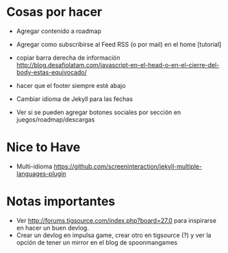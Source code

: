 # Cosas por hacer

* Agregar contenido a roadmap
* Agregar como subscribirse al Feed RSS (o por mail) en el home [tutorial]

* copiar barra derecha de información http://blog.desafiolatam.com/javascript-en-el-head-o-en-el-cierre-del-body-estas-equivocado/
* hacer que el footer siempre esté abajo
* Cambiar idioma de Jekyll para las fechas

* Ver si se pueden agregar botones sociales por sección en juegos/roadmap/descargas

# Nice to Have

* Multi-idioma https://github.com/screeninteraction/jekyll-multiple-languages-plugin

# Notas importantes

* Ver http://forums.tigsource.com/index.php?board=27.0 para inspirarse en hacer un buen devlog.
* Crear un devlog en impulsa game, crear otro en tigsource (?) y ver la opción de tener un mirror en el blog de spoonmangames
